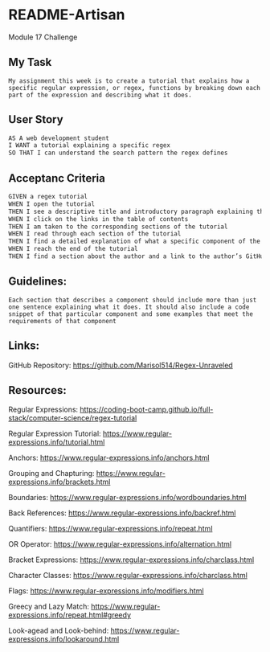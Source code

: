 # README-Artisan
Module 17 Challenge

## My Task

```
My assignment this week is to create a tutorial that explains how a specific regular expression, or regex, functions by breaking down each part of the expression and describing what it does. 
```

## User Story
```md
AS A web development student
I WANT a tutorial explaining a specific regex
SO THAT I can understand the search pattern the regex defines
```

## Acceptanc Criteria
```md
GIVEN a regex tutorial
WHEN I open the tutorial
THEN I see a descriptive title and introductory paragraph explaining the purpose of the tutorial, a summary describing the regex featured in the tutorial, a table of contents linking to different sections that break down each component of the regex and explain what it does, and a section about the author with a link to the author’s GitHub profile
WHEN I click on the links in the table of contents
THEN I am taken to the corresponding sections of the tutorial
WHEN I read through each section of the tutorial
THEN I find a detailed explanation of what a specific component of the regex does
WHEN I reach the end of the tutorial
THEN I find a section about the author and a link to the author’s GitHub profile

```

## Guidelines:
```
Each section that describes a component should include more than just one sentence explaining what it does. It should also include a code snippet of that particular component and some examples that meet the requirements of that component
```
## Links: 

GitHub Repository: https://github.com/Marisol514/Regex-Unraveled


## Resources: 

Regular Expressions: https://coding-boot-camp.github.io/full-stack/computer-science/regex-tutorial

Regular Expression Tutorial: https://www.regular-expressions.info/tutorial.html

Anchors: https://www.regular-expressions.info/anchors.html

Grouping and Chapturing: https://www.regular-expressions.info/brackets.html

Boundaries: https://www.regular-expressions.info/wordboundaries.html

Back References: https://www.regular-expressions.info/backref.html

Quantifiers: https://www.regular-expressions.info/repeat.html

OR Operator: https://www.regular-expressions.info/alternation.html

Bracket Expressions: https://www.regular-expressions.info/charclass.html

Character Classes: https://www.regular-expressions.info/charclass.html

Flags: https://www.regular-expressions.info/modifiers.html

Greecy and Lazy Match: https://www.regular-expressions.info/repeat.html#greedy

Look-agead and Look-behind: https://www.regular-expressions.info/lookaround.html